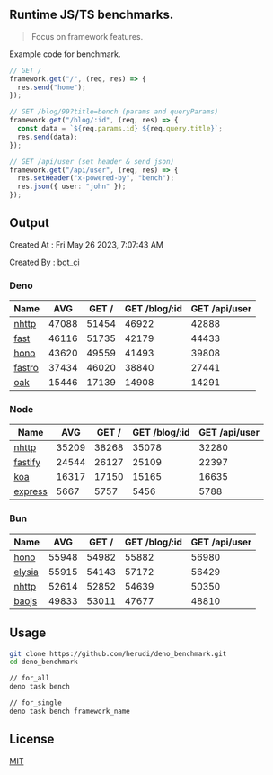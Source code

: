 ## Runtime JS/TS benchmarks.

> Focus on framework features.

Example code for benchmark.
```ts
// GET /
framework.get("/", (req, res) => {
  res.send("home");
});

// GET /blog/99?title=bench (params and queryParams)
framework.get("/blog/:id", (req, res) => {
  const data = `${req.params.id} ${req.query.title}`;
  res.send(data);
});

// GET /api/user (set header & send json)
framework.get("/api/user", (req, res) => {
  res.setHeader("x-powered-by", "bench");
  res.json({ user: "john" });
});
```

## Output
Created At : Fri May 26 2023, 7:07:43 AM

Created By : [bot_ci](https://github.com/herudi/deno_benchmarks/commits?author=github-actions%5Bbot%5D)


### Deno
|Name|AVG|GET /|GET /blog/:id|GET /api/user|
|----|----|----|----|----|
|[nhttp](https://github.com/nhttp/nhttp)|47088|51454|46922|42888|
|[fast](https://github.com/danteissaias/fast)|46116|51735|42179|44433|
|[hono](https://github.com/honojs/hono)|43620|49559|41493|39808|
|[fastro](https://github.com/fastrodev/fastro)|37434|46020|38840|27441|
|[oak](https://github.com/oakserver/oak)|15446|17139|14908|14291|
  


### Node
|Name|AVG|GET /|GET /blog/:id|GET /api/user|
|----|----|----|----|----|
|[nhttp](https://github.com/nhttp/nhttp)|35209|38268|35078|32280|
|[fastify](https://github.com/fastify/fastify)|24544|26127|25109|22397|
|[koa](https://github.com/koajs/koa)|16317|17150|15165|16635|
|[express](https://github.com/expressjs/express)|5667|5757|5456|5788|
  


### Bun
|Name|AVG|GET /|GET /blog/:id|GET /api/user|
|----|----|----|----|----|
|[hono](https://github.com/honojs/hono)|55948|54982|55882|56980|
|[elysia](https://github.com/elysiajs/elysia)|55915|54143|57172|56429|
|[nhttp](https://github.com/nhttp/nhttp)|52614|52852|54639|50350|
|[baojs](https://github.com/mattreid1/baojs)|49833|53011|47677|48810|
  



## Usage

```bash
git clone https://github.com/herudi/deno_benchmark.git
cd deno_benchmark

// for_all
deno task bench

// for_single
deno task bench framework_name
```

## License

[MIT](LICENSE)


